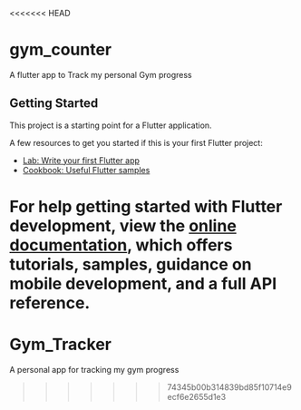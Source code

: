 <<<<<<< HEAD
# gym_counter

A flutter app to Track my personal Gym progress

## Getting Started

This project is a starting point for a Flutter application.

A few resources to get you started if this is your first Flutter project:

- [Lab: Write your first Flutter app](https://docs.flutter.dev/get-started/codelab)
- [Cookbook: Useful Flutter samples](https://docs.flutter.dev/cookbook)

For help getting started with Flutter development, view the
[online documentation](https://docs.flutter.dev/), which offers tutorials,
samples, guidance on mobile development, and a full API reference.
=======
# Gym_Tracker
A personal app for tracking my gym progress
>>>>>>> 74345b00b314839bd85f10714e9ecf6e2655d1e3
